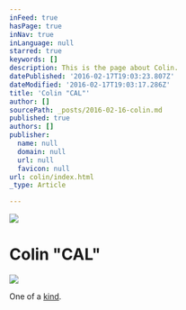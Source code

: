 ```yaml
---
inFeed: true
hasPage: true
inNav: true
inLanguage: null
starred: true
keywords: []
description: This is the page about Colin.
datePublished: '2016-02-17T19:03:23.807Z'
dateModified: '2016-02-17T19:03:17.286Z'
title: 'Colin "CAL"'
author: []
sourcePath: _posts/2016-02-16-colin.md
published: true
authors: []
publisher:
  name: null
  domain: null
  url: null
  favicon: null
url: colin/index.html
_type: Article

---
```

![](https://the-grid-user-content.s3-us-west-2.amazonaws.com/b793dc15-ca69-4a93-bc83-4997025e0c79.jpg)

# Colin "CAL"
![](https://s3-us-west-2.amazonaws.com/the-grid-img/p/e0da7f800826f8c32a7809913c92079c1b27497e.jpg)

One of a [kind][0].

[0]: null